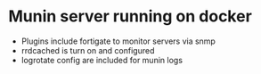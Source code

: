 # Munin server running on docker
- Plugins include fortigate to monitor servers via snmp
- rrdcached is turn on and configured
- logrotate config are included for munin logs
